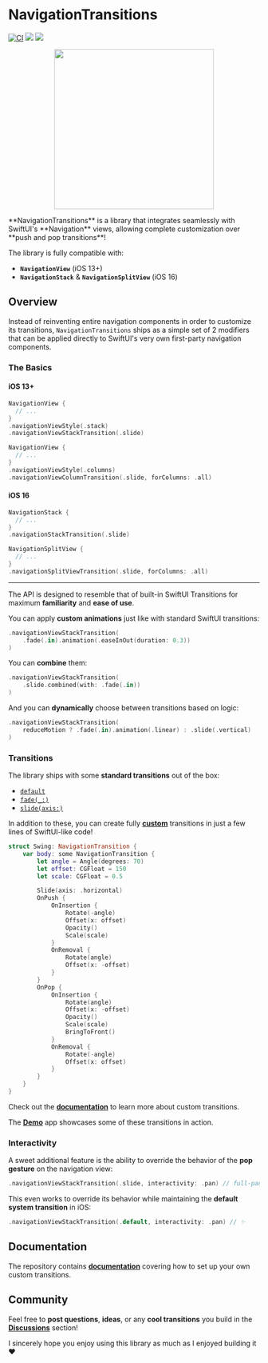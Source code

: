 # NavigationTransitions

[![CI](https://github.com/davdroman/swiftui-navigation-transitions/actions/workflows/ci.yml/badge.svg)](https://github.com/davdroman/swiftui-navigation-transitions/actions/workflows/ci.yml)
[![](https://img.shields.io/endpoint?url=https%3A%2F%2Fswiftpackageindex.com%2Fapi%2Fpackages%2Fdavdroman%2Fswiftui-navigation-transitions%2Fbadge%3Ftype%3Dswift-versions)](https://swiftpackageindex.com/davdroman/swiftui-navigation-transitions)
[![](https://img.shields.io/endpoint?url=https%3A%2F%2Fswiftpackageindex.com%2Fapi%2Fpackages%2Fdavdroman%2Fswiftui-navigation-transitions%2Fbadge%3Ftype%3Dplatforms)](https://swiftpackageindex.com/davdroman/swiftui-navigation-transitions)

<p align="center">
    <img width="320" src="https://user-images.githubusercontent.com/2538074/199754334-7f2f801d-1d9e-4cc4-a7a0-bb22c9835007.gif">
</p>
**NavigationTransitions** is a library that integrates seamlessly with SwiftUI's **Navigation** views, allowing complete customization over **push and pop transitions**!

The library is fully compatible with:

- **`NavigationView`** (iOS 13+)
- **`NavigationStack`** & **`NavigationSplitView`** (iOS 16)

## Overview

Instead of reinventing entire navigation components in order to customize its transitions, `NavigationTransitions` ships as a simple set of 2 modifiers that can be applied directly to SwiftUI's very own first-party navigation components.

### The Basics

#### iOS 13+

```swift
NavigationView {
  // ...
}
.navigationViewStyle(.stack)
.navigationViewStackTransition(.slide)
```

```swift
NavigationView {
  // ...
}
.navigationViewStyle(.columns)
.navigationViewColumnTransition(.slide, forColumns: .all)
```

#### iOS 16

```swift
NavigationStack {
  // ...
}
.navigationStackTransition(.slide)
```

```swift
NavigationSplitView {
  // ...
}
.navigationSplitViewTransition(.slide, forColumns: .all)
```

---

The API is designed to resemble that of built-in SwiftUI Transitions for maximum **familiarity** and **ease of use**.

You can apply **custom animations** just like with standard SwiftUI transitions:

```swift
.navigationViewStackTransition(
    .fade(.in).animation(.easeInOut(duration: 0.3))
)
```

You can **combine** them:

```swift
.navigationViewStackTransition(
    .slide.combined(with: .fade(.in))
)
```

And you can **dynamically** choose between transitions based on logic:

```swift
.navigationViewStackTransition(
    reduceMotion ? .fade(.in).animation(.linear) : .slide(.vertical)
)
```

### Transitions

The library ships with some **standard transitions** out of the box:

- [`default`](Sources/NavigationTransition/Default.swift)
- [`fade(_:)`](Sources/NavigationTransition/Fade.swift)
- [`slide(axis:)`](Sources/NavigationTransition/Slide.swift)

In addition to these, you can create fully [**custom**](Demo/Demo/Swing.swift) transitions in just a few lines of SwiftUI-like code!

```swift
struct Swing: NavigationTransition {
    var body: some NavigationTransition {
        let angle = Angle(degrees: 70)
        let offset: CGFloat = 150
        let scale: CGFloat = 0.5

        Slide(axis: .horizontal)
        OnPush {
            OnInsertion {
                Rotate(-angle)
                Offset(x: offset)
                Opacity()
                Scale(scale)
            }
            OnRemoval {
                Rotate(angle)
                Offset(x: -offset)
            }
        }
        OnPop {
            OnInsertion {
                Rotate(angle)
                Offset(x: -offset)
                Opacity()
                Scale(scale)
                BringToFront()
            }
            OnRemoval {
                Rotate(-angle)
                Offset(x: offset)
            }
        }
    }
}
```

Check out the [**documentation**](Documentation/Custom-Transitions.md) to learn more about custom transitions.

The [**Demo**](Demo) app showcases some of these transitions in action.

### Interactivity

A sweet additional feature is the ability to override the behavior of the **pop gesture** on the navigation view:

```swift
.navigationViewStackTransition(.slide, interactivity: .pan) // full-pan screen gestures!
```

This even works to override its behavior while maintaining the **default system transition** in iOS:

```swift
.navigationViewStackTransition(.default, interactivity: .pan) // ✨
```

## Documentation

The repository contains [**documentation**](Documentation) covering how to set up your own custom transitions.

## Community

Feel free to **post questions**, **ideas**, or any **cool transitions** you build in the [**Discussions**](https://github.com/davdroman/swiftui-navigation-transitions/discussions) section!

I sincerely hope you enjoy using this library as much as I enjoyed building it ❤️
